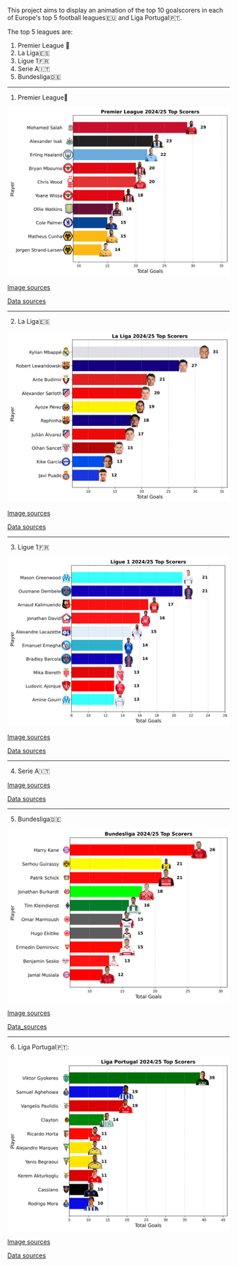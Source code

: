 This project aims to display an animation of the top 10 goalscorers in each of Europe's top 5 football leagues🇪🇺 and Liga Portugal🇵🇹.

The top 5 leagues are:
1. Premier League 🏴󠁧󠁢󠁥󠁮󠁧󠁿
2. La Liga🇪🇸
3. Ligue 1🇫🇷
4. Serie A🇮🇹
5. Bundesliga🇩🇪
-----------------------------
1. Premier League🏴󠁧󠁢󠁥󠁮󠁧󠁿

![image_alt](https://github.com/Siphe247/Animations-of-the-top-10-goalscorers-in-Europe-s-top-5-leagues-and-Liga-Portugal/blob/ebc6fb305724d9ab5fc378e50456759cc0f2ff11/English%20Premier%20League/Premier%20League%202024-25%20Top%20Scorers.png)

[Image sources](https://fantasy.premierleague.com/transfers)

[Data sources](https://fantasy.premierleague.com/transfers)

------------

2. La Liga🇪🇸

![image_alt](https://github.com/Siphe247/Animations-of-the-top-10-goalscorers-in-Europe-s-top-5-leagues-and-Liga-Portugal/blob/f39d09135d8690af5199de110ab64c16fbb71382/La%20Liga/La%20Liga%202024-25%20Top%20Scorers.png)

[Image sources](https://football.fandom.com/wiki/Special:Search?query=raphinha&scope=internal&contentType=&ns%5B0%5D=6)

[Data sources](https://worldfantasysoccer.com/season/20045)

----------

3. Ligue 1🇫🇷

![image_alt](https://github.com/Siphe247/Animations-of-the-top-10-goalscorers-in-Europe-s-top-5-leagues-and-Liga-Portugal/blob/ed5bb167e1eea8577359e8305939d469b77b6ca1/Ligue%201%202024-25%20Top%20Scorers.png)

[Image sources](https://ligue1.fr/competitions/ligue1mcdonalds?tab=standings&ranking=scorers)

[Data sources](https://worldfantasysoccer.com/season/20042)

----------

4. Serie A🇮🇹

[Image sources](https://www.legaseriea.it/en)

[Data sources](https://worldfantasysoccer.com/season/20043)

----------

5. Bundesliga🇩🇪

![image_alt](https://github.com/Siphe247/Animations-of-the-top-10-goalscorers-in-Europe-s-top-5-leagues-and-Liga-Portugal/blob/6e66f8c373413e8bf008df016e89cf47d360b448/Bundesliga/Bundesliga%202024-25%20Top%20Scorers.png)

[Image sources](https://www.bundesliga.com/en/bundesliga/stats/players/goals#stats)

[Data_sources](https://worldfantasysoccer.com/season/20046)

----------

6. Liga Portugal🇵🇹:

![image_alt](https://github.com/Siphe247/Animations-of-the-top-10-goalscorers-in-Europe-s-top-5-leagues-and-Liga-Portugal/blob/ebc6fb305724d9ab5fc378e50456759cc0f2ff11/Liga%20Portugal/Liga%20Portugal%202024-25%20Top%20Scorers.png)

[Image sources](https://www.ligaportugal.pt/competition/618/liga-portugal-betclic/round/20242025?tab=stats&stat=players&type=142)

[Data sources](https://worldfantasysoccer.com/season/20030)


